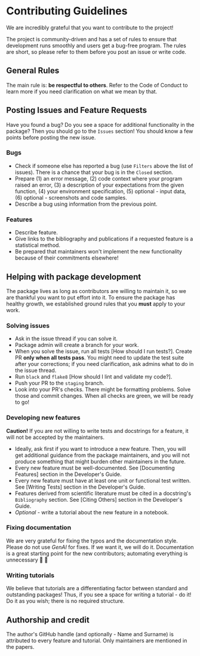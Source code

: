 # Contributing Guidelines

We are incredibly grateful that you want to contribute to the project!

The project is community-driven and has a set of rules to ensure that development runs smoothly and users get a bug-free program. The rules are short, so please refer to them before you post an issue or write code.

## General Rules
The main rule is: **be respectful to others**. Refer to the Code of Conduct to learn more if you need clarification on what we mean by that.

## Posting Issues and Feature Requests
Have you found a bug? Do you see a space for additional functionality in the package? Then you should go to the `Issues` section! You should know a few points before posting the new issue.

### Bugs
- Check if someone else has reported a bug (use `Filters` above the list of issues). There is a chance that your bug is in the `Closed` section.
- Prepare (1) an error message, (2) code context where your program raised an error, (3) a description of your expectations from the given function, (4) your environment specification, (5) optional - input data, (6) optional - screenshots and code samples.
- Describe a bug using information from the previous point.

### Features
- Describe feature.
- Give links to the bibliography and publications if a requested feature is a statistical method.
- Be prepared that maintainers won't implement the new functionality because of their commitments elsewhere!

## Helping with package development
The package lives as long as contributors are willing to maintain it, so we are thankful you want to put effort into it. To ensure the package has healthy growth, we established ground rules that you **must** apply to your work. 

### Solving issues
- Ask in the issue thread if you can solve it.
- Package admin will create a branch for your work.
- When you solve the issue, run all tests [How should I run tests?]. Create PR **only when all tests pass**. You might need to update the test suite after your corrections; if you need clarification, ask admins what to do in the issue thread.
- Run `black` and `flake8` [How should I lint and validate my code?].
- Push your PR to the `staging` branch.
- Look into your PR's checks. There might be formatting problems. Solve those and commit changes. When all checks are green, we will be ready to go!

### Developing new features
**Caution!** If you are not willing to write tests and docstrings for a feature, it will not be accepted by the maintainers.
- Ideally, ask first if you want to introduce a new feature. Then, you will get additional guidance from the package maintainers, and you will not produce something that might burden other maintainers in the future.
- Every new feature must be well-documented. See [Documenting Features] section in the Developer's Guide.
- Every new feature must have at least one unit or functional test written. See [Writing Tests] section in the Developer's Guide.
- Features derived from scientific literature must be cited in a docstring's `Bibliography` section. See [Citing Others] section in the Developer's Guide.
- *Optional* - write a tutorial about the new feature in a notebook.

### Fixing documentation
We are very grateful for fixing the typos and the documentation style. Please do not use *GenAI* for fixes. If we want it, we will do it. Documentation is a great starting point for the new contributors; automating everything is unnecessary 🤖 🔫

### Writing tutorials
We believe that tutorials are a differentiating factor between standard and outstanding packages! Thus, if you see a space for writing a tutorial - do it! Do it as you wish; there is no required structure.

## Authorship and credit
The author's GitHub handle (and optionally - Name and Surname) is attributed to every feature and tutorial. Only maintainers are mentioned in the papers.